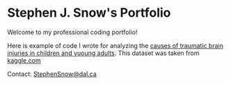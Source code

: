 # Stephen J. Snow's Portfolio
Welcome to my professional coding portfolio!





Here is example of code I wrote for analyzing the [causes of traumatic brain injuries in children and yuoung adults](pdftry.pdf).
This dataset was taken from [kaggle.com](https://www.kaggle.com/jessemostipak/traumatic-brain-injury-tbi)


Contact:
[StephenSnow@dal.ca](mailto:stephensnow@dal.ca)
